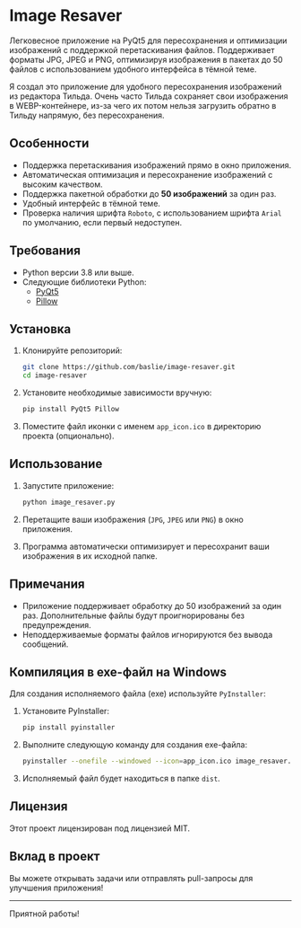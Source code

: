 # Image Resaver

Легковесное приложение на PyQt5 для пересохранения и оптимизации изображений с поддержкой перетаскивания файлов. Поддерживает форматы JPG, JPEG и PNG, оптимизируя изображения в пакетах до 50 файлов с использованием удобного интерфейса в тёмной теме.

Я создал это приложение для удобного пересохранения изображений из редактора Тильда. Очень часто Тильда сохраняет свои изображения в WEBP-контейнере, из-за чего их потом нельзя загрузить обратно в Тильду напрямую, без пересохранения.

## Особенности

- Поддержка перетаскивания изображений прямо в окно приложения.
- Автоматическая оптимизация и пересохранение изображений с высоким качеством.
- Поддержка пакетной обработки до **50 изображений** за один раз.
- Удобный интерфейс в тёмной теме.
- Проверка наличия шрифта `Roboto`, с использованием шрифта `Arial` по умолчанию, если первый недоступен.

## Требования

- Python версии 3.8 или выше.
- Следующие библиотеки Python:
  - [PyQt5](https://pypi.org/project/PyQt5/)
  - [Pillow](https://pypi.org/project/Pillow/)

## Установка

1. Клонируйте репозиторий:

   ```bash
   git clone https://github.com/baslie/image-resaver.git
   cd image-resaver
   ```

2. Установите необходимые зависимости вручную:

   ```bash
   pip install PyQt5 Pillow
   ```

3. Поместите файл иконки с именем `app_icon.ico` в директорию проекта (опционально).

## Использование

1. Запустите приложение:

   ```bash
   python image_resaver.py
   ```

2. Перетащите ваши изображения (`JPG`, `JPEG` или `PNG`) в окно приложения.

3. Программа автоматически оптимизирует и пересохранит ваши изображения в их исходной папке.

## Примечания

- Приложение поддерживает обработку до 50 изображений за один раз. Дополнительные файлы будут проигнорированы без предупреждения.
- Неподдерживаемые форматы файлов игнорируются без вывода сообщений.

## Компиляция в exe-файл на Windows

Для создания исполняемого файла (exe) используйте `PyInstaller`:

1. Установите PyInstaller:

   ```bash
   pip install pyinstaller
   ```

2. Выполните следующую команду для создания exe-файла:

   ```bash
   pyinstaller --onefile --windowed --icon=app_icon.ico image_resaver.py
   ```

3. Исполняемый файл будет находиться в папке `dist`.

## Лицензия

Этот проект лицензирован под лицензией MIT.

## Вклад в проект

Вы можете открывать задачи или отправлять pull-запросы для улучшения приложения!

---
Приятной работы!
